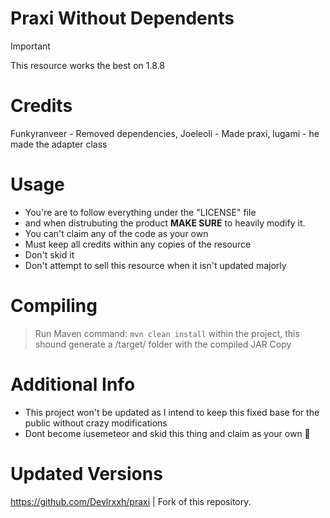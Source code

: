 # Praxi Without Dependents
> [!IMPORTANT]
> This resource works the best on 1.8.8

# Credits
Funkyranveer - Removed dependencies, Joeleoli - Made praxi, lugami - he made the adapter class 

# Usage
- You're are to follow everything under the "LICENSE" file
- and when distrubuting the product **MAKE SURE** to heavily modify it.
- You can't claim any of the code as your own
- Must keep all credits within any copies of the resource
- Don't skid it
- Don't attempt to sell this resource when it isn't updated majorly

# Compiling
> Run Maven command: ``mvn clean install`` within the project, this shound generate a /target/ folder with the compiled JAR Copy

# Additional Info
- This project won't be updated as I intend to keep this fixed base for the public without crazy modifications
- Dont become iusemeteor and skid this thing and claim as your own 🙏

# Updated Versions
https://github.com/Devlrxxh/praxi | Fork of this repository.



